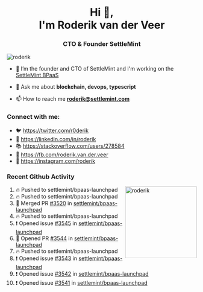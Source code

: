 <h1 align="center">Hi 👋,<br/> I'm Roderik van der Veer</h1>
<h3 align="center">CTO & Founder SettleMint</h3>

<p align="left"> <img src="https://komarev.com/ghpvc/?username=roderik" alt="roderik" /> </p>

- 🔭 I’m the founder and CTO of SettleMint and I'm working on the [SettleMint BPaaS](https://settlemint.com)

- 💬 Ask me about **blockchain, devops, typescript**

- 📫 How to reach me **roderik@settlemint.com**



### Connect with me:

- 🐦 https://twitter.com/r0derik
- 🏢 https://linkedin.com/in/roderik
- 📚 https://stackoverflow.com/users/278584
- 🙊 https://fb.com/roderik.van.der.veer
- 📸 https://instagram.com/roderik

### Recent Github Activity
<img src="https://github-readme-stats.vercel.app/api?username=roderik&show_icons=true&count_private=true" alt="roderik" align="right" height="190" />

<!--START_SECTION:activity-->
1. 🔥 Pushed to settlemint/bpaas-launchpad
2. 🔥 Pushed to settlemint/bpaas-launchpad
3. 🎉 Merged PR [#3520](https://github.com/settlemint/bpaas-launchpad/pull/3520) in [settlemint/bpaas-launchpad](https://github.com/settlemint/bpaas-launchpad)
4. 🔥 Pushed to settlemint/bpaas-launchpad
5. ❗️ Opened issue [#3545](https://github.com/settlemint/bpaas-launchpad/issues/3545) in [settlemint/bpaas-launchpad](https://github.com/settlemint/bpaas-launchpad)
6. 💪 Opened PR [#3544](https://github.com/settlemint/bpaas-launchpad/pull/3544) in [settlemint/bpaas-launchpad](https://github.com/settlemint/bpaas-launchpad)
7. 🔥 Pushed to settlemint/bpaas-launchpad
8. ❗️ Opened issue [#3543](https://github.com/settlemint/bpaas-launchpad/issues/3543) in [settlemint/bpaas-launchpad](https://github.com/settlemint/bpaas-launchpad)
9. ❗️ Opened issue [#3542](https://github.com/settlemint/bpaas-launchpad/issues/3542) in [settlemint/bpaas-launchpad](https://github.com/settlemint/bpaas-launchpad)
10. ❗️ Opened issue [#3541](https://github.com/settlemint/bpaas-launchpad/issues/3541) in [settlemint/bpaas-launchpad](https://github.com/settlemint/bpaas-launchpad)
<!--END_SECTION:activity-->